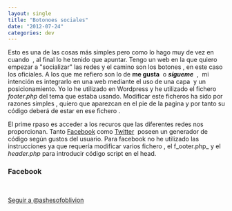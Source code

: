 ```yaml
---
layout: single
title: "Botonoes sociales"
date: "2012-07-24"
categories: dev
---
```


Esto es una de las cosas más simples pero como lo hago muy de vez en cuando  , al final lo he tenido que apuntar. Tengo un web en la que quiero empezar a "socializar" las redes y el camino son los botones , en este caso los oficiales. A los que me refiero son lo de **me gusta**  o **_sígueme_**  ,  mi intención es integrarlo en una web mediante el uso de una capa  y un posicionamiento. Yo lo he utilizado en Wordpress y he utilizado el fichero _footer.php_ del tema que estaba usando. Modificar este ficheros ha sido por razones simples , quiero que aparezcan en el pie de la pagina y por tanto su código deberá de estar en ese fichero .

El prime rpaso es acceder a los recuros que las diferentes redes nos proporcionan. Tanto [Facebook](https://twitter.com/about/resources/buttons#follow "botones twitter") como [Twitter](https://twitter.com/about/resources/buttons#follow "botones twitter")  poseen un generador de código según gustos del usuario. Para facebook no he utilizado las instrucciones ya que requería modificar varios fichero , el f_ooter.php_ y el _header.php_ para introducir código script en el head.

### Facebook

 

[Seguir a @ashesofoblivion](https://twitter.com/ashesofoblivion)
<script type="text/javascript">// < ![CDATA[ !function(d,s,id){var js,fjs=d.getElementsByTagName(s)[0];if(!d.getElementById(id))js=d.createElement(s);js.id=id;js.src="//platform.twitter.com/widgets.js";fjs.parentN ode.insertBefore(js,fjs);}}(document,"script","twitter-wjs"); // ]]></script>

 

<script type="text/javascript">// < ![CDATA[ (function(d, s, id) { var js, fjs = d.getElementsByTagName(s)[0]; if (d.getElementById(id)) return; js = d.createElement(s); js.id = id; js.src = "//connect.facebook.net/es_LA/all.js#xfbml=1"; fjs.parentNode.insertBefore(js, fjs); }(document, 'script', 'facebook-jssdk')); // ]]></script>
